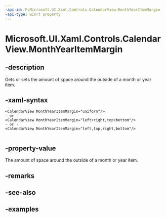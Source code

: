 ```yaml
---
-api-id: P:Microsoft.UI.Xaml.Controls.CalendarView.MonthYearItemMargin
-api-type: winrt property
---
```


# Microsoft.UI.Xaml.Controls.CalendarView.MonthYearItemMargin

<!--
public Microsoft.UI.Xaml.Thickness MonthYearItemMargin { get; set; }
-->


## -description

Gets or sets the amount of space around the outside of a month or year item.

## -xaml-syntax

```xaml
<CalendarView MonthYearItemMargin="uniform"/>
- or -
<CalendarView MonthYearItemMargin="left+right,top+bottom"/>
- or -
<CalendarView MonthYearItemMargin="left,top,right,bottom"/>
 
```

## -property-value

The amount of space around the outside of a month or year item.

## -remarks

## -see-also

## -examples


